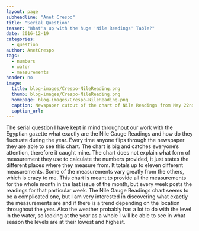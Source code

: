 ```yaml
---
layout: page
subheadline: "Anet Crespo"
title: "Serial Question"
teaser: "What's up with the huge 'Nile Readings' Table?"
date: 2016-12-19
categories:
  - question
author: AnetCrespo
tags:
  - numbers
  - water
  - measurements
header: no
image:
  title: blog-images/Crespo-NileReading.png
  thumb: blog-images/Crespo-NileReading.png
  homepage: blog-images/Crespo-NileReading.png
  caption: Newspaper cutout of the chart of Nile Readings from May 22nd, 1905
  caption_url:
---
```

The serial question I have kept in mind throughout our work with the Egyptian gazette what exactly are the Nile Gauge Readings and how do they fluctuate during the year. Every time anyone flips through the newspaper they are able to see this chart. The chart is big and catches everyone’s attention, therefore it caught mine. The chart does not explain what form of measurement they use to calculate the numbers provided, it just states the different places where they measure from. It totals up to eleven different measurements. Some of the measurements vary greatly from the others, which is crazy to me. This chart is meant to provide all the measurements for the whole month in the last issue of the month, but every week posts the readings for that particular week. The Nile Gauge Readings chart seems to be a complicated one, but I am very interested in discovering what exactly the measurements are and if there is a trend depending on the location throughout the year. Also the weather probably has a lot to do with the level in the water, so looking at the year as a whole I will be able to see in what season the levels are at their lowest and highest.
